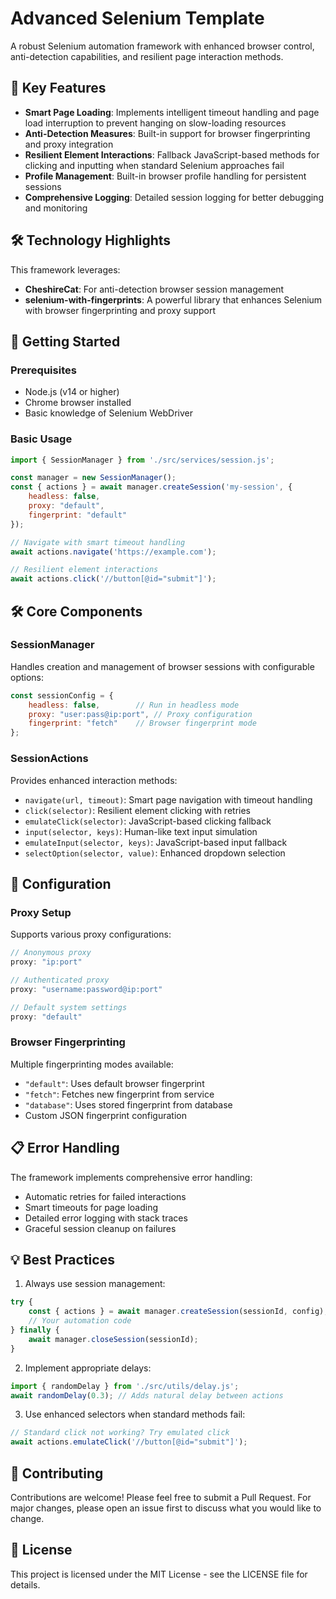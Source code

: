 # Advanced Selenium Template

A robust Selenium automation framework with enhanced browser control, anti-detection capabilities, and resilient page interaction methods.

## 🌟 Key Features

- **Smart Page Loading**: Implements intelligent timeout handling and page load interruption to prevent hanging on slow-loading resources
- **Anti-Detection Measures**: Built-in support for browser fingerprinting and proxy integration
- **Resilient Element Interactions**: Fallback JavaScript-based methods for clicking and inputting when standard Selenium approaches fail
- **Profile Management**: Built-in browser profile handling for persistent sessions
- **Comprehensive Logging**: Detailed session logging for better debugging and monitoring

## 🛠️ Technology Highlights

This framework leverages:
- **CheshireCat**: For anti-detection browser session management
- **selenium-with-fingerprints**: A powerful library that enhances Selenium with browser fingerprinting and proxy support


## 🚀 Getting Started

### Prerequisites

- Node.js (v14 or higher)
- Chrome browser installed
- Basic knowledge of Selenium WebDriver

### Basic Usage

```javascript
import { SessionManager } from './src/services/session.js';

const manager = new SessionManager();
const { actions } = await manager.createSession('my-session', {
    headless: false,
    proxy: "default",
    fingerprint: "default"
});

// Navigate with smart timeout handling
await actions.navigate('https://example.com');

// Resilient element interactions
await actions.click('//button[@id="submit"]');
```

## 🛠️ Core Components

### SessionManager

Handles creation and management of browser sessions with configurable options:

```javascript
const sessionConfig = {
    headless: false,        // Run in headless mode
    proxy: "user:pass@ip:port", // Proxy configuration
    fingerprint: "fetch"    // Browser fingerprint mode
};
```

### SessionActions

Provides enhanced interaction methods:

- `navigate(url, timeout)`: Smart page navigation with timeout handling
- `click(selector)`: Resilient element clicking with retries
- `emulateClick(selector)`: JavaScript-based clicking fallback
- `input(selector, keys)`: Human-like text input simulation
- `emulateInput(selector, keys)`: JavaScript-based input fallback
- `selectOption(selector, value)`: Enhanced dropdown selection

## 🔧 Configuration

### Proxy Setup

Supports various proxy configurations:

```javascript
// Anonymous proxy
proxy: "ip:port"

// Authenticated proxy
proxy: "username:password@ip:port"

// Default system settings
proxy: "default"
```

### Browser Fingerprinting

Multiple fingerprinting modes available:

- `"default"`: Uses default browser fingerprint
- `"fetch"`: Fetches new fingerprint from service
- `"database"`: Uses stored fingerprint from database
- Custom JSON fingerprint configuration

## 📋 Error Handling

The framework implements comprehensive error handling:

- Automatic retries for failed interactions
- Smart timeouts for page loading
- Detailed error logging with stack traces
- Graceful session cleanup on failures

## 💡 Best Practices

1. Always use session management:
```javascript
try {
    const { actions } = await manager.createSession(sessionId, config);
    // Your automation code
} finally {
    await manager.closeSession(sessionId);
}
```

2. Implement appropriate delays:
```javascript
import { randomDelay } from './src/utils/delay.js';
await randomDelay(0.3); // Adds natural delay between actions
```

3. Use enhanced selectors when standard methods fail:
```javascript
// Standard click not working? Try emulated click
await actions.emulateClick('//button[@id="submit"]');
```

## 🤝 Contributing

Contributions are welcome! Please feel free to submit a Pull Request. For major changes, please open an issue first to discuss what you would like to change.

## 📝 License

This project is licensed under the MIT License - see the LICENSE file for details.